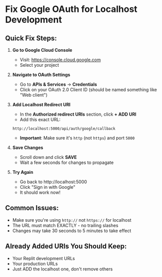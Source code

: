 # Fix Google OAuth for Localhost Development

## Quick Fix Steps:

1. **Go to Google Cloud Console**
   - Visit: https://console.cloud.google.com
   - Select your project

2. **Navigate to OAuth Settings**
   - Go to **APIs & Services** → **Credentials**
   - Click on your OAuth 2.0 Client ID (should be named something like "Web client")

3. **Add Localhost Redirect URI**
   - In the **Authorized redirect URIs** section, click **+ ADD URI**
   - Add this exact URL:
   ```
   http://localhost:5000/api/auth/google/callback
   ```
   - **Important**: Make sure it's `http` (not `https`) and port `5000`

4. **Save Changes**
   - Scroll down and click **SAVE**
   - Wait a few seconds for changes to propagate

5. **Try Again**
   - Go back to http://localhost:5000
   - Click "Sign in with Google"
   - It should work now!

## Common Issues:
- Make sure you're using `http://` not `https://` for localhost
- The URL must match EXACTLY - no trailing slashes
- Changes may take 30 seconds to 5 minutes to take effect

## Already Added URIs You Should Keep:
- Your Replit development URLs
- Your production URLs
- Just ADD the localhost one, don't remove others
